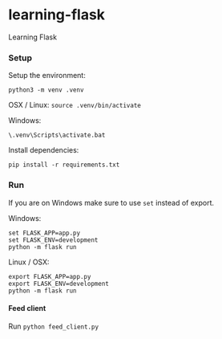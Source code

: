 # learning-flask
Learning Flask

### Setup


Setup the environment:

`python3 -m venv .venv`

OSX / Linux:
`source .venv/bin/activate`

Windows:

`\.venv\Scripts\activate.bat`

Install dependencies:

`pip install -r requirements.txt`


### Run

If you are on Windows make sure to use `set` instead of export.

Windows:
```
set FLASK_APP=app.py
set FLASK_ENV=development
python -m flask run
```

Linux / OSX:
```
export FLASK_APP=app.py
export FLASK_ENV=development
python -m flask run
```

#### Feed client
Run `python feed_client.py`
